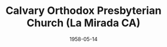 ---
date: &id001 1958-05-14
end_date: null
location:
  address: 12206 La Mirada Boulevard
  city: La Mirada
  state: CA
minister:
- end: 1965-01-01
  name: Dwight Poundstone
  start: 1958-05-14
  type: pastor
- end: 1969-01-01
  name: Eugene Saltzen
  start: 1966-01-01
  type: pastor
- end: 1979-01-01
  name: Kent Hinkson
  start: 1970-01-01
  type: pastor
- end: 1998-01-01
  name: Jay Fluck
  start: 1980-01-01
  type: pastor
- end: 2011-01-01
  name: Donald Buchanan
  start: 1999-01-01
  type: pastor
- end: null
  name: M. Austin Britton
  start: 2012-01-01
  type: pastor
- end: 2000-01-01
  name: Nicholas Ganas
  start: 1995-01-01
  type: associate_pastor
- end: 2007-01-01
  name: Robert G. Herrmann
  start: 2001-01-01
  type: associate_pastor
ministers:
- Dwight Poundstone
- Eugene Saltzen
- Kent Hinkson
- Jay Fluck
- Donald Buchanan
- M. Austin Britton
- Nicholas Ganas
- Robert G. Herrmann
name: Calvary Orthodox Presbyterian Church
names:
- end: null
  name: Calvary Orthodox Presbyterian Church
  start: 1958-05-14
origination_date: *id001
raw_data: "California\nLa Mirada\n\nCalvary Orthodox Presbyterian Church  (May 14,\
  \ 1958\u2013 )\n12206 La Mirada Boulevard\nPastors: Dwight Poundstone, 1958\u2013\
  65\nEugene Saltzen, 1966\u201369\nKent Hinkson, 1970\u201379\nJay Fluck, 1980\u2013\
  98\nDonald Buchanan, 1999\u20132017\nM. Austin Britton, 2012\u2013\nAssoc. Pastors:\
  \ Nicholas Ganas, 1995\u20132000\nRobert G. Herrmann, 2001\u20137"
received_from: null
states:
- CA
status:
  active: true
  end_date: null
  reason: null
  received_from: null
  withdrawal_to: null
title: Calvary Orthodox Presbyterian Church (La Mirada CA)
year_established:
- 1958

---